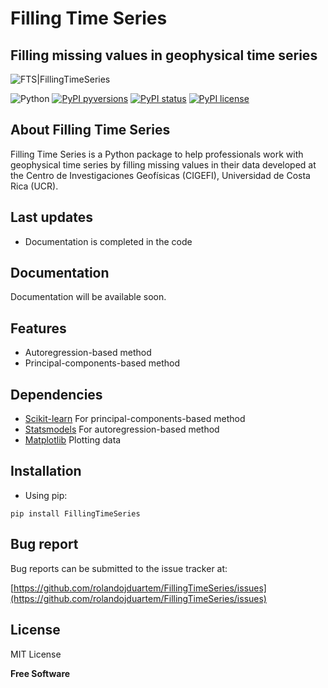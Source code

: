 # Filling Time Series

## Filling missing values in geophysical time series

![FTS|FillingTimeSeries](https://repository-images.githubusercontent.com/404879203/f4deb7ec-6b24-4ca9-89eb-f1efc8d2fd55)

![Python](https://img.shields.io/badge/python-3670A0?style=for-the-badge&logo=python&logoColor=ffdd54) [![PyPI pyversions](https://img.shields.io/pypi/pyversions/FillingTimeSeries.svg)](https://pypi.python.org/pypi/FillingTimeSeries/) [![PyPI status](https://img.shields.io/pypi/status/FillingTimeSeries.svg)](https://pypi.python.org/pypi/FillingTimeSeries/) [![PyPI license](https://img.shields.io/pypi/l/FillingTimeSeries.svg)](https://pypi.python.org/pypi/FillingTimeSeries/)

## About Filling Time Series
Filling Time Series is a Python package to help professionals work with geophysical time series by filling missing values in their data developed at the Centro de Investigaciones Geofísicas (CIGEFI), Universidad de Costa Rica (UCR).

## Last updates
- Documentation is completed in the code

## Documentation
Documentation will be available soon.

## Features

- Autoregression-based method
- Principal-components-based method

## Dependencies

- [Scikit-learn](https://scikit-learn.org) For principal-components-based method
- [Statsmodels](https://www.statsmodels.org/) For autoregression-based method
- [Matplotlib](https://matplotlib.org/) Plotting data

## Installation

- Using pip:

```
pip install FillingTimeSeries
```

## Bug report
Bug reports can be submitted to the issue tracker at:

[https://github.com/rolandojduartem/FillingTimeSeries/issues](https://github.com/rolandojduartem/FillingTimeSeries/issues)

## License

MIT License

**Free Software**